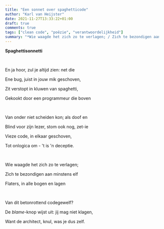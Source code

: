 ```yaml
---
title: "Een sonnet over spaghetticode"
author: "Karl van Heijster"
date: 2021-11-27T13:33:22+01:00
draft: true
comments: true
tags: ["clean code", "poëzie", "verantwoordelijkheid"]
summary: "*Wie waagde het zich zo te verlagen; / Zich te bezondigen aan minstens elf / Flaters, in alle bogen en lagen // Van dit betonrottend codegewelf?*"
---
```


**Spaghettisonnetti**

<br>

En ja hoor, zul je altijd zien: net die 

Ene bug, juist in jouw mik geschoven,

Zit verstopt in kluwen van spaghetti,

Gekookt door een programmeur die boven

<br>

Van onder niet scheiden kon; als doof en

Blind voor zijn lezer, stom ook nog, zet-ie

Vieze code, in elkaar geschoven,

Tot onlogica om - 't is 'n deceptie.

<br>

Wie waagde het zich zo te verlagen;

Zich te bezondigen aan minstens elf

Flaters, in alle bogen en lagen

<br>

Van dit betonrottend codegewelf?

De *blame*-knop wijst uit: jij mag niet klagen,

Want de architect, knul, was je dus zelf.
